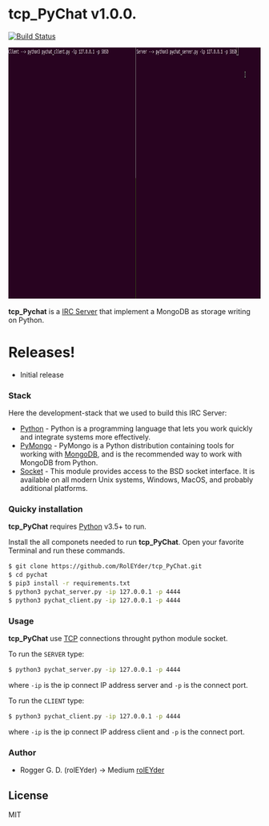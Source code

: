 # tcp_PyChat v1.0.0.
[![Build Status](https://travis-ci.com/RolEYder/tcp_PyChat.svg?branch=master)](https://travis-ci.com/RolEYder/tcp_PyChat)

<img src="/docs/tcp_Pychat.gif" width="1000" height="500"/>



**tcp_Pychat** is a [IRC Server](https://es.wikipedia.org/wiki/Internet_Relay_Chat) that implement a MongoDB as storage writing on Python.



# Releases!

  - Initial release
  










### Stack

Here the development-stack that we used to build this IRC Server:

* [Python](https://www.python.org/) - Python is a programming language that lets you work quickly and integrate systems more effectively.
* [PyMongo](https://pymongo.readthedocs.io/en/stable/) - PyMongo is a Python distribution containing tools for working with [MongoDB](https://www.mongodb.com/cloud/atlas/lp/try2?utm_source=google&utm_campaign=gs_footprint_row_search_brand_atlas_desktop&utm_term=mongo%20database&utm_medium=cpc_paid_search&utm_ad=e&gclid=CjwKCAjw2uf2BRBpEiwA31VZj43lEO-cVRPZ1yNC0FpH40PDKuMkYTC2koMFwwN4C3lx0VxejYuGLRoCVH4QAvD_BwE), and is the recommended way to work with MongoDB from Python.
* [Socket](https://docs.python.org/3/library/socket.html) - This module provides access to the BSD socket interface. It is available on all modern Unix systems, Windows, MacOS, and probably additional platforms.




### Quicky installation

**tcp_PyChat** requires [Python](https://www.python.org/) v3.5+ to run.

Install the all componets needed to run **tcp_PyChat**.
Open your favorite Terminal and run these commands.

```sh
$ git clone https://github.com/RolEYder/tcp_PyChat.git
$ cd pychat
$ pip3 install -r requirements.txt
$ python3 pychat_server.py -ip 127.0.0.1 -p 4444
$ python3 pychat_client.py -ip 127.0.0.1 -p 4444
```





### Usage

**tcp_PyChat** use [TCP](https://en.wikipedia.org/wiki/Transmission_Control_Protocol) connections throught python module socket.



To run the `SERVER` type:
```sh
$ python3 pychat_server.py -ip 127.0.0.1 -p 4444
```
where `-ip` is the ip connect IP address server and `-p` is the connect port. 

To run the `CLIENT` type:
```sh
$ python3 pychat_client.py -ip 127.0.0.1 -p 4444
```
where `-ip` is the ip connect IP address client and `-p` is the connect port. 









### Author

 - Rogger G. D. (rolEYder) 
 -> Medium [rolEYder](https://medium.com/@rolEYder)
 

License
----

MIT





